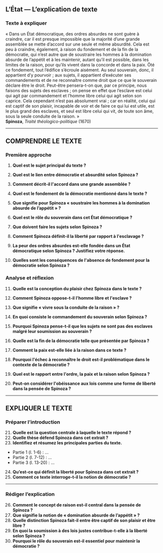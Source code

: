 ## L’État — L’explication de texte

### Texte à expliquer
« Dans un État démocratique, des ordres absurdes ne sont guère à craindre, car il est presque impossible que la majorité d’une grande assemblée se mette d’accord sur une seule et même absurdité. Cela est peu à craindre, également, à raison du fondement et de la fin de la démocratie, qui n’est autre que de soustraire les hommes à la domination absurde de l’appétit et à les maintenir, autant qu’il est possible, dans les limites de la raison, pour qu’ils vivent dans la concorde et dans la paix. Ôté ce fondement, tout l’édifice s’écroule aisément. Au seul souverain, donc, il appartient d’y pourvoir ; aux sujets, il appartient d’exécuter ses commandements et de ne reconnaître comme droit que ce que le souverain déclare être le droit. Peut-être pensera-t-on que, par ce principe, nous faisons des sujets des esclaves ; on pense en effet que l’esclave est celui qui agit par commandement et l’homme libre celui qui agit selon son caprice. Cela cependant n’est pas absolument vrai ; car en réalité, celui qui est captif de son plaisir, incapable de voir et de faire ce qui lui est utile, est le plus grand des esclaves, et seul est libre celui qui vit, de toute son âme, sous la seule conduite de la raison. »  
**Spinoza**, *Traité théologico-politique* (1670)

---

## COMPRENDRE LE TEXTE

### Première approche

1. **Quel est le sujet principal du texte ?**  
2. **Quel est le lien entre démocratie et absurdité selon Spinoza ?**  
3. **Comment décrit-il l'accord dans une grande assemblée ?**  
4. **Quel est le fondement de la démocratie mentionné dans le texte ?**  
5. **Que signifie pour Spinoza « soustraire les hommes à la domination absurde de l’appétit » ?**  

6. **Quel est le rôle du souverain dans cet État démocratique ?**  
7. **Que doivent faire les sujets selon Spinoza ?**  
8. **Comment Spinoza définit-il la liberté par rapport à l'esclavage ?**  
9. **La peur des ordres absurdes est-elle fondée dans un État démocratique selon Spinoza ? Justifiez votre réponse.**   
10. **Quelles sont les conséquences de l'absence de fondement pour la démocratie selon Spinoza ?**  

### Analyse et réflexion

11. **Quelle est la conception du plaisir chez Spinoza dans le texte ?**  
12. **Comment Spinoza oppose-t-il l'homme libre et l'esclave ?**  
13. **Que signifie « vivre sous la conduite de la raison » ?**  
14. **En quoi consiste le commandement du souverain selon Spinoza ?**  
15. **Pourquoi Spinoza pense-t-il que les sujets ne sont pas des esclaves malgré leur soumission au souverain ?**  

16. **Quelle est la fin de la démocratie telle que présentée par Spinoza ?**  
17. **Comment la paix est-elle liée à la raison dans ce texte ?**  
18. **Pourquoi l'échec à reconnaître le droit est-il problématique dans le contexte de la démocratie ?**  
19. **Quel est le rapport entre l'ordre, la paix et la raison selon Spinoza ?**  
20. **Peut-on considérer l'obéissance aux lois comme une forme de liberté dans la pensée de Spinoza ?**  

---

## EXPLIQUER LE TEXTE

### Préparer l’introduction

21. **Quelle est la question centrale à laquelle le texte répond ?**  
22. **Quelle thèse défend Spinoza dans cet extrait ?**  
23. **Identifiez et résumez les principales parties du texte.**  
   - Partie 1 (l. 1-6) : …  
   - Partie 2 (l. 7-12) : …  
   - Partie 3 (l. 13-20) : …  

24. **Qu’est-ce qui définit la liberté pour Spinoza dans cet extrait ?**  
25. **Comment ce texte interroge-t-il la notion de démocratie ?**  

---

### Rédiger l’explication

26. **Comment le concept de raison est-il central dans la pensée de Spinoza ?**  
27. **Que signifie la notion de « domination absurde de l’appétit » ?**  
28. **Quelle distinction Spinoza fait-il entre être captif de son plaisir et être libre ?**  
29. **En quoi la soumission à des lois justes contribue-t-elle à la liberté selon Spinoza ?**  
30. **Pourquoi le rôle du souverain est-il essentiel pour maintenir la démocratie ?**  